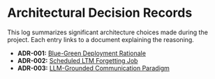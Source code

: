 # Architectural Decision Records

This log summarizes significant architecture choices made during the project. Each entry links to a document explaining the reasoning.

- **ADR-001:** [Blue-Green Deployment Rationale](../research/2025-blue-green-rainbow-analysis.md)
- **ADR-002:** [Scheduled LTM Forgetting Job](ltm_forgetting_cronjob.md)
- **ADR-003:** [LLM-Grounded Communication Paradigm](llm_grounded_guided_evolution.md)
